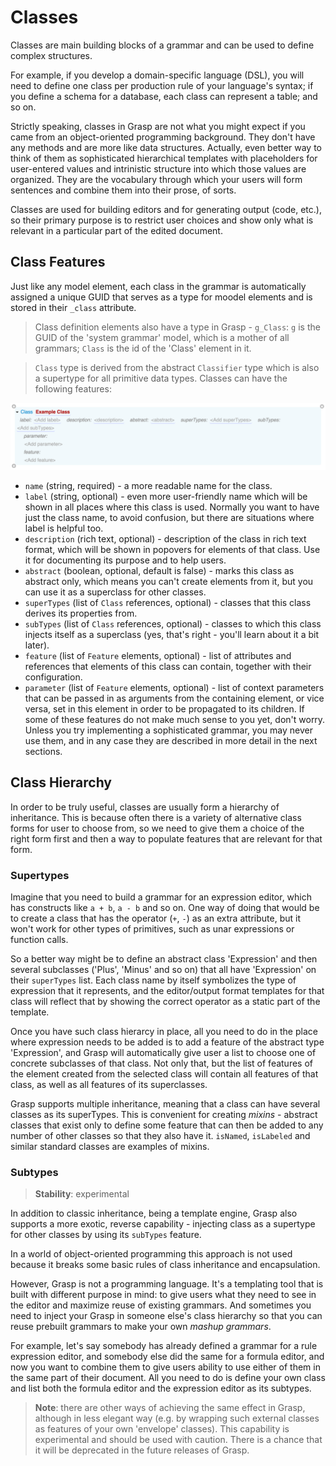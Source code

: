 # Classes

Classes are main building blocks of a grammar and can be used to define complex structures.

For example, if you develop a domain-specific language (DSL), you will need to define one class per production rule of your language's syntax; if you define a schema for a database, each class can represent a table; and so on.

Strictly speaking, classes in Grasp are not what you might expect if you came from an object-oriented programming background. They don't have any methods and are more like data structures. Actually, even better way to think of them as sophisticated hierarchical templates with placeholders for user-entered values and intrinistic structure into which those values are organized. They are the vocabulary through which your users will form sentences and combine them into their prose, of sorts.

Classes are used for building editors and for generating output (code, etc.), so their primary purpose is to restrict user choices and show only what is relevant in a particular part of the edited document.

## Class Features
Just like any model element, each class in the grammar is automatically assigned a unique GUID that serves as a type for moodel elements and is stored in their `_class` attribute.

> Class definition elements also have a type in Grasp - `g_Class`: `g` is the GUID of the 'system grammar' model, which is a mother of all grammars; `Class` is the id of the 'Class' element in it.

> `Class` type is derived from the abstract `Classifier` type which is also a supertype for all primitive data types.
Classes can have the following features:

![Class](img/Class.png)

* `name` (string, required) - a more readable name for the class.
* `label` (string, optional) - even more user-friendly name which will be shown in all places where this class is used. Normally you want to have just the class name, to avoid confusion, but there are situations where label is helpful too.
* `description` (rich text, optional) - description of the class in rich text format, which will be shown in popovers for elements of that class. Use it for documenting its purpose and to help users.
* `abstract` (boolean, optional, default is false) - marks this class as abstract only, which means you can't create elements from it, but you can use it as a superclass for other classes.
* `superTypes` (list of `Class` references, optional) - classes that this class derives its properties from.
* `subTypes` (list of `Class` references, optional) - classes to which this class injects itself as a superclass (yes, that's right - you'll learn about it a bit later).
* `feature` (list of `Feature` elements, optional) - list of attributes and references that elements of this class can contain, together with their configuration.
* `parameter` (list of `Feature` elements, optional) - list of context parameters that can be passed in as arguments from the containing element, or vice versa, set in this element in order to be propagated to its children.
If some of these features do not make much sense to you yet, don't worry. Unless you try implementing a sophisticated grammar, you may never use them, and in any case they are described in more detail in the next sections.

## Class Hierarchy

In order to be truly useful, classes are usually form a hierarchy of inheritance. This is because often there is a variety of alternative class forms for user to choose from, so we need to give them a choice of the right form first and then a way to populate features that are relevant for that form.

### Supertypes

Imagine that you need to build a grammar for an expression editor, which has constructs like `a + b`, `a - b` and so on. One way of doing that would be to create a class that has the operator (`+`, `-`) as an extra attribute, but it won't work for other types of primitives, such as unar expressions or function calls.

So a better way might be to define an abstract class 'Expression' and then several subclasses ('Plus', 'Minus' and so on) that all have 'Expression' on their `superTypes` list. Each class name by itself symbolizes the type of expression that it represents, and the editor/output format templates for that class will reflect that by showing the correct operator as a static part of the template.

Once you have such class hierarcy in place, all you need to do in the place where expression needs to be added is to add a feature of the abstract type 'Expression', and Grasp will automatically give user a list to choose one of concrete subclasses of that class. Not only that, but the list of features of the element created from the selected class will contain all features of that class, as well as all features of its superclasses.

Grasp supports multiple inheritance, meaning that a class can have several classes as its superTypes. This is convenient for creating *mixins* - abstract classes that exist only to define some feature that can then be added to any number of other classes so that they also have it. `isNamed`, `isLabeled` and similar standard classes are examples of mixins.

### Subtypes

> **Stability**: experimental

In addition to classic inheritance, being a template engine, Grasp also supports a more exotic, reverse capability - injecting class as a supertype for other classes by using its `subTypes` feature.

In a world of object-oriented programming this approach is not used because it breaks some basic rules of class inheritance and encapsulation.

However, Grasp is not a programming language. It's a templating tool that is built with different purpose in mind: to give users what they need to see in the editor and maximize reuse of existing grammars. And sometimes you need to inject your Grasp in someone else's class hierarchy so that you can reuse prebuilt grammars to make your own *mashup grammars*.

For example, let's say somebody has already defined a grammar for a rule expression editor, and somebody else did the same for a formula editor, and now you want to combine them to give users ability to use either of them in the same part of their document. All you need to do is define your own class and list both the formula editor and the expression editor as its subtypes.

> **Note**: there are other ways of achieving the same effect in Grasp, although in less elegant way (e.g. by wrapping such external classes as features of your own 'envelope' classes). This capability is experimental and should be used with caution. There is a chance that it will be deprecated in the future releases of Grasp.
